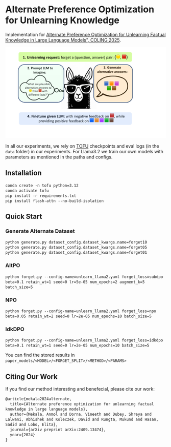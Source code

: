 # Alternate Preference Optimization for Unlearning Knowledge

Implementation for [Alternate Preference Optimization for Unlearning Factual Knowledge in Large Language Models", COLING 2025](https://arxiv.org/abs/2409.13474).

![SVG Image](./assets/AltPO.svg)

In all our experiments, we rely on [TOFU](https://github.com/locuslab/tofu) checkpoints and eval logs (in the `data` folder) in our experiments. For Llama3.2 we train our own models with parameters as mentioned in the paths and configs.


## Installation
```script
conda create -n tofu python=3.12
conda activate tofu
pip install -r requirements.txt
pip install flash-attn --no-build-isolation
```

## Quick Start

### Generate Alternate Dataset

```script
python generate.py dataset_config.dataset_kwargs.name=forget10
python generate.py dataset_config.dataset_kwargs.name=forget05
python generate.py dataset_config.dataset_kwargs.name=forget01
```

### AltPO
```script
python forget.py --config-name=unlearn_llama2.yaml forget_loss=subdpo beta=0.1 retain_wt=1 seed=0 lr=5e-05 num_epochs=2 augment_k=5 batch_size=5
```

### NPO
```script
python forget.py --config-name=unlearn_llama2.yaml forget_loss=npo beta=0.05 retain_wt=2 seed=0 lr=2e-05 num_epochs=10 batch_size=5
```

### IdkDPO
```script
python forget.py --config-name=unlearn_llama2.yaml forget_loss=idkdpo beta=0.1 retain_wt=1 seed=0 lr=2e-05 num_epochs=10 batch_size=5
```

You can find the stored results in `paper_models/<MODEL>/<FORGET_SPLIT>/<METHOD>/<PARAMS>`

## Citing Our Work
If you find our method interesting and benefecial, please cite our work:
```
@article{mekala2024alternate,
  title={Alternate preference optimization for unlearning factual knowledge in large language models},
  author={Mekala, Anmol and Dorna, Vineeth and Dubey, Shreya and Lalwani, Abhishek and Koleczek, David and Rungta, Mukund and Hasan, Sadid and Lobo, Elita},
  journal={arXiv preprint arXiv:2409.13474},
  year={2024}
}
```